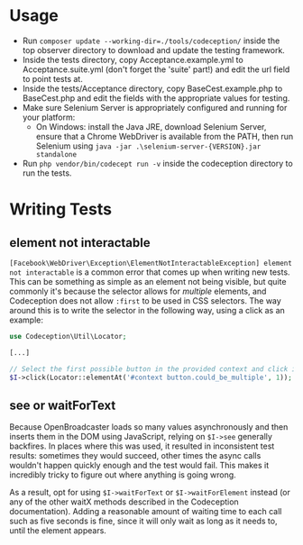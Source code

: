 # Usage

* Run `composer update --working-dir=./tools/codeception/` inside the top observer directory to download and update the testing framework.
* Inside the tests directory, copy Acceptance.example.yml to Acceptance.suite.yml (don't forget the 'suite' part!) and edit the url field to point tests at.
* Inside the tests/Acceptance directory, copy BaseCest.example.php to BaseCest.php and edit the fields with the appropriate values for testing.
* Make sure Selenium Server is appropriately configured and running for your platform:
    * On Windows: install the Java JRE, download Selenium Server, ensure that a Chrome WebDriver is available from the PATH, then run Selenium using `java -jar .\selenium-server-{VERSION}.jar standalone`
* Run `php vendor/bin/codecept run -v` inside the codeception directory to run the tests.

# Writing Tests

## element not interactable

`[Facebook\WebDriver\Exception\ElementNotInteractableException] element not interactable` is a common error that comes up when writing new tests. This can be something as simple as an element not being visible, but quite commonly it's because the selector allows for *multiple* elements, and Codeception does not allow `:first` to be used in CSS selectors. The way around this is to write the selector in the following way, using a click as an example:

```php
use Codeception\Util\Locator;

[...]

// Select the first possible button in the provided context and click it.
$I->click(Locator::elementAt('#context button.could_be_multiple', 1));
```

## see or waitForText

Because OpenBroadcaster loads so many values asynchronously and then inserts them in the DOM using JavaScript, relying on `$I->see` generally backfires. In places where this was used, it resulted in inconsistent test results: sometimes they would succeed, other times the async calls wouldn't happen quickly enough and the test would fail. This makes it incredibly tricky to figure out where anything is going wrong.

As a result, opt for using `$I->waitForText` or `$I->waitForElement` instead (or any of the other waitX methods described in the Codeception documentation). Adding a reasonable amount of waiting time to each call such as five seconds is fine, since it will only wait as long as it needs to, until the element appears.
